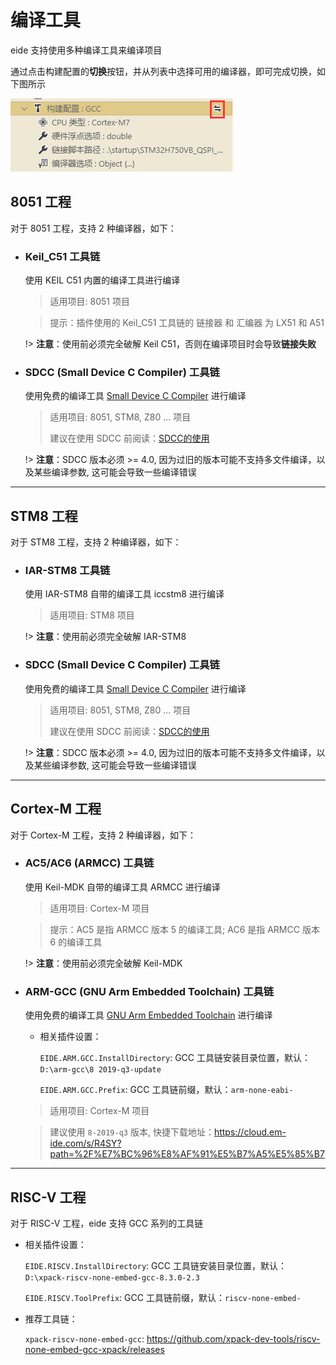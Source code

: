# 编译工具

eide 支持使用多种编译工具来编译项目

通过点击构建配置的**切换**按钮，并从列表中选择可用的编译器，即可完成切换，如下图所示

![](../img/switch_compiler.png)

## 8051 工程

对于 8051 工程，支持 2 种编译器，如下：

- ### Keil_C51 工具链

  使用 KEIL C51 内置的编译工具进行编译

  > 适用项目: 8051 项目

  > 提示：插件使用的 Keil_C51 工具链的 链接器 和 汇编器 为 LX51 和 A51

  !> **注意**：使用前必须完全破解 Keil C51，否则在编译项目时会导致**链接失败**

- ### SDCC (Small Device C Compiler) 工具链

  使用免费的编译工具 [Small Device C Compiler](http://sdcc.sourceforge.net/) 进行编译

  > 适用项目: 8051, STM8, Z80 ... 项目
  >
  > 建议在使用 SDCC 前阅读：[SDCC的使用](zh-cn/sdcc?id=程序编写)
  
  !> **注意**：SDCC 版本必须 >= 4.0, 因为过旧的版本可能不支持多文件编译，以及某些编译参数, 这可能会导致一些编译错误

***

## STM8 工程

对于 STM8 工程，支持 2 种编译器，如下：

- ### IAR-STM8 工具链

  使用 IAR-STM8 自带的编译工具 iccstm8 进行编译

  > 适用项目: STM8 项目

  !> **注意**：使用前必须完全破解 IAR-STM8

- ### SDCC (Small Device C Compiler) 工具链

  使用免费的编译工具 [Small Device C Compiler](http://sdcc.sourceforge.net/) 进行编译

  > 适用项目: 8051, STM8, Z80 ... 项目
  >
  > 建议在使用 SDCC 前阅读：[SDCC的使用](zh-cn/sdcc?id=程序编写)
  
  !> **注意**：SDCC 版本必须 >= 4.0, 因为过旧的版本可能不支持多文件编译，以及某些编译参数, 这可能会导致一些编译错误

***

## Cortex-M 工程

对于 Cortex-M 工程，支持 2 种编译器，如下：

- ### AC5/AC6 (ARMCC) 工具链

  使用 Keil-MDK 自带的编译工具 ARMCC 进行编译

  > 适用项目: Cortex-M 项目

  > 提示：AC5 是指 ARMCC 版本 5 的编译工具;  AC6 是指 ARMCC 版本 6 的编译工具

  !> **注意**：使用前必须完全破解 Keil-MDK

- ### ARM-GCC (GNU Arm Embedded Toolchain) 工具链

  使用免费的编译工具 [GNU Arm Embedded Toolchain](https://developer.arm.com/tools-and-software/open-source-software/developer-tools/gnu-toolchain/gnu-rm/downloads) 进行编译

  - 相关插件设置：

    `EIDE.ARM.GCC.InstallDirectory`: GCC 工具链安装目录位置，默认：`D:\arm-gcc\8 2019-q3-update`

    `EIDE.ARM.GCC.Prefix`: GCC 工具链前缀，默认：`arm-none-eabi-`

  > 适用项目: Cortex-M 项目

  > 建议使用 `8-2019-q3` 版本, 快捷下载地址：https://cloud.em-ide.com/s/R4SY?path=%2F%E7%BC%96%E8%AF%91%E5%B7%A5%E5%85%B7

***

## **RISC-V 工程**

对于 RISC-V 工程，eide 支持 GCC 系列的工具链

- 相关插件设置：

  `EIDE.RISCV.InstallDirectory`: GCC 工具链安装目录位置，默认：`D:\xpack-riscv-none-embed-gcc-8.3.0-2.3`

  `EIDE.RISCV.ToolPrefix`: GCC 工具链前缀，默认：`riscv-none-embed-`

- 推荐工具链：

  `xpack-riscv-none-embed-gcc`: https://github.com/xpack-dev-tools/riscv-none-embed-gcc-xpack/releases


